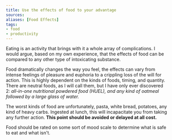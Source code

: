 ```yaml
---
title: Use the effects of food to your advantage
sources: 
aliases: [Food Effects]
tags: 
- food 
- productivity
---
```


Eating is an activity that brings with it a whole array of complications. I would argue, based on my own experience, that the effects of food can be compared to any other type of intoxicating substance. 

Food dramatically changes the way you feel, the effects can vary from intense feelings of pleasure and euphoria to a crippling loss of the will for action. This is highly dependent on the kinds of foods, timing, and quantity. There are neutral foods, as I will call them, but I have only ever discovered 2: *all-in-one nutritional powdered food (HUEL), and any kind of oatmeal followed by a large glass of water.*

The worst kinds of food are unfortunately, pasta, white bread, potatoes, any kind of heavy carbs. Ingested at lunch, this will incapacitate you from taking any further action. **This point should be avoided or delayed at all cost.**

Food should be rated on some sort of mood scale to determine what is safe to eat and what isn't.